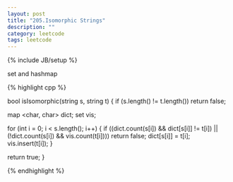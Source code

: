 ```yaml
---
layout: post
title: "205.Isomorphic Strings"
description: ""
category: leetcode
tags: leetcode
---
```

{% include JB/setup %}

set and hashmap

{% highlight cpp %}

bool isIsomorphic(string s, string t) {
  if (s.length() != t.length()) return false;

  map <char, char> dict;
  set <char> vis;

  for (int i = 0; i < s.length(); i++) {
    if ((dict.count(s[i]) && dict[s[i]] != t[i]) || (!dict.count(s[i]) && vis.count(t[i])))
      return false;
    dict[s[i]] = t[i];
    vis.insert(t[i]);
  }

  return true;
}

{% endhighlight %}